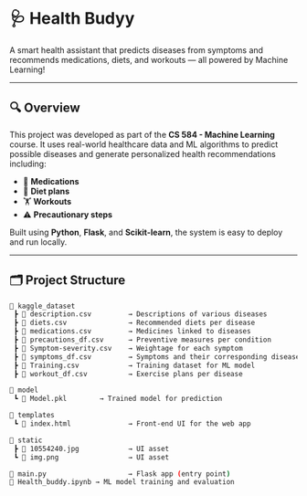 # 🩺 Health Budyy

A smart health assistant that predicts diseases from symptoms and recommends medications, diets, and workouts — all powered by Machine Learning!

---

## 🔍 Overview

This project was developed as part of the **CS 584 - Machine Learning** course. It uses real-world healthcare data and ML algorithms to predict possible diseases and generate personalized health recommendations including:

- 🧪 **Medications**
- 🥗 **Diet plans**
- 🏋️ **Workouts**
- ⚠️ **Precautionary steps**

Built using **Python**, **Flask**, and **Scikit-learn**, the system is easy to deploy and run locally.

---

## 🗂️ Project Structure

```bash
📁 kaggle_dataset
 ┣ 📄 description.csv         → Descriptions of various diseases
 ┣ 📄 diets.csv               → Recommended diets per disease
 ┣ 📄 medications.csv         → Medicines linked to diseases
 ┣ 📄 precautions_df.csv      → Preventive measures per condition
 ┣ 📄 Symptom-severity.csv    → Weightage for each symptom
 ┣ 📄 symptoms_df.csv         → Symptoms and their corresponding disease
 ┣ 📄 Training.csv            → Training dataset for ML model
 ┣ 📄 workout_df.csv          → Exercise plans per disease

📁 model
 ┗ 📄 Model.pkl        → Trained model for prediction

📁 templates
 ┗ 📄 index.html              → Front-end UI for the web app

📁 static
 ┣ 📄 10554240.jpg            → UI asset
 ┗ 📄 img.png                 → UI asset

📄 main.py                    → Flask app (entry point)
📄 Health_buddy.ipynb → ML model training and evaluation
